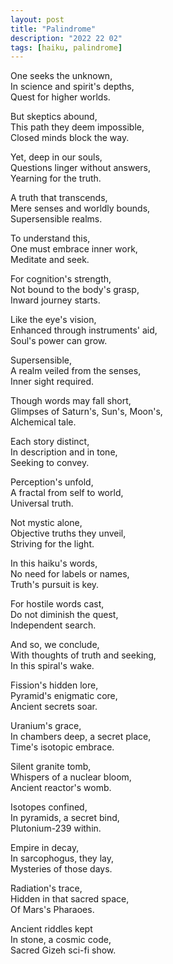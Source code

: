 ```yaml
---
layout: post
title: "Palindrome"
description: "2022 22 02"
tags: [haiku, palindrome]
---
```


One seeks the unknown,<br> 
In science and spirit's depths,<br> 
Quest for higher worlds.<br> 

But skeptics abound,<br> 
This path they deem impossible,<br> 
Closed minds block the way.<br> 

Yet, deep in our souls,<br> 
Questions linger without answers,<br> 
Yearning for the truth.<br> 

A truth that transcends,<br> 
Mere senses and worldly bounds,<br> 
Supersensible realms.<br> 

To understand this,<br> 
One must embrace inner work,<br> 
Meditate and seek.<br> 

For cognition's strength,<br> 
Not bound to the body's grasp,<br> 
Inward journey starts.<br> 

Like the eye's vision,<br> 
Enhanced through instruments' aid,<br> 
Soul's power can grow.<br> 

Supersensible,<br> 
A realm veiled from the senses,<br> 
Inner sight required.<br> 

Though words may fall short,<br> 
Glimpses of Saturn's, Sun's, Moon's,<br> 
Alchemical tale.<br> 

Each story distinct,<br> 
In description and in tone,<br> 
Seeking to convey.<br> 

Perception's unfold,<br> 
A fractal from self to world,<br> 
Universal truth.<br> 

Not mystic alone,<br/>
Objective truths they unveil,<br/>
Striving for the light.<br/>

In this haiku's words,<br/>
No need for labels or names,<br/>
Truth's pursuit is key.<br/>

For hostile words cast,<br/>
Do not diminish the quest,<br/>
Independent search.<br/>

And so, we conclude,<br/>
With thoughts of truth and seeking,<br/>
In this spiral's wake.<br/>

Fission's hidden lore,<br/>
Pyramid's enigmatic core,<br/>
Ancient secrets soar.<br/>

Uranium's grace,<br/>
In chambers deep, a secret place,<br/>
Time's isotopic embrace.<br/>

Silent granite tomb,<br/>
Whispers of a nuclear bloom,<br/>
Ancient reactor's womb.<br/>

Isotopes confined,<br/>
In pyramids, a secret bind,<br/>
Plutonium-239 within.<br/>

Empire in decay,<br/>
In sarcophogus, they lay,<br/>
Mysteries of those days.<br/>

Radiation's trace,<br/>
Hidden in that sacred space,<br/>
Of Mars's Pharaoes.<br/>

Ancient riddles kept<br/>
In stone, a cosmic code,<br/>
Sacred Gizeh sci-fi show.<br/>